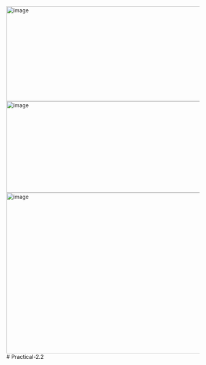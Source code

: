 <img width="1286" height="248" alt="image" src="https://github.com/user-attachments/assets/0b54a673-363f-4fba-88a5-bc16c37e9406" />
<img width="1284" height="239" alt="image" src="https://github.com/user-attachments/assets/d75a3d34-5371-4c48-9ea9-f400c4321dcc" />
<img width="1284" height="420" alt="image" src="https://github.com/user-attachments/assets/6888454e-3495-4d34-9648-d3f15057c843" />
# Practical-2.2
